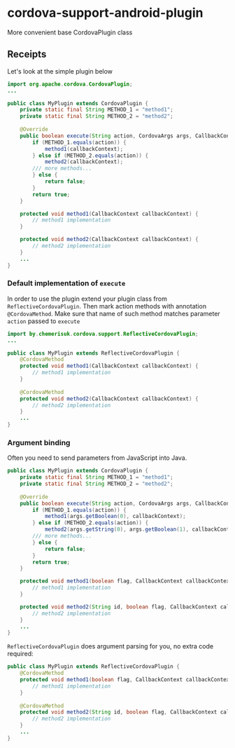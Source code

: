 # cordova-support-android-plugin
More convenient base CordovaPlugin class

## Receipts
Let's look at the simple plugin below

```java
import org.apache.cordova.CordovaPlugin;
...

public class MyPlugin extends CordovaPlugin {
    private static final String METHOD_1 = "method1";
    private static final String METHOD_2 = "method2";
 
    @Override
    public boolean execute(String action, CordovaArgs args, CallbackContext callbackContext) throws JSONException {
        if (METHOD_1.equals(action)) {
            method1(callbackContext);
        } else if (METHOD_2.equals(action)) {
            method2(callbackContext);
        /// more methods...
        } else {
            return false;
        }
        return true;
    }

    protected void method1(CallbackContext callbackContext) {
        // method1 implementation
    }

    protected void method2(CallbackContext callbackContext) {
        // method2 implementation
    }
    ...
}
```

### Default implementation of `execute`
In order to use the plugin extend your plugin class from `ReflectiveCordovaPlugin`. Then mark action methods with annotation `@CordovaMethod`. Make sure that name of such method matches parameter `action` passed to `execute`

```java
import by.chemerisuk.cordova.support.ReflectiveCordovaPlugin;
...

public class MyPlugin extends ReflectiveCordovaPlugin {
    @CordovaMethod
    protected void method1(CallbackContext callbackContext) {
        // method1 implementation
    }
    
    @CordovaMethod
    protected void method2(CallbackContext callbackContext) {
        // method2 implementation
    }
    ...
}
```

### Argument binding
Often you need to send parameters from JavaScript into Java.
```java
public class MyPlugin extends CordovaPlugin {
    private static final String METHOD_1 = "method1";
    private static final String METHOD_2 = "method2";
 
    @Override
    public boolean execute(String action, CordovaArgs args, CallbackContext callbackContext) throws JSONException {
        if (METHOD_1.equals(action)) {
            method1(args.getBoolean(0), callbackContext);
        } else if (METHOD_2.equals(action)) {
            method2(args.getString(0), args.getBoolean(1), callbackContext);
        /// more methods...
        } else {
            return false;
        }
        return true;
    }

    protected void method1(boolean flag, CallbackContext callbackContext) {
        // method1 implementation
    }

    protected void method2(String id, boolean flag, CallbackContext callbackContext) {
        // method2 implementation
    }
    ...
}
```

`ReflectiveCordovaPlugin` does argument parsing for you, no extra code required:

```java
public class MyPlugin extends ReflectiveCordovaPlugin {
    @CordovaMethod
    protected void method1(boolean flag, CallbackContext callbackContext) {
        // method1 implementation
    }
    
    @CordovaMethod
    protected void method2(String id, boolean flag, CallbackContext callbackContext) {
        // method2 implementation
    }
    ...
}
```

